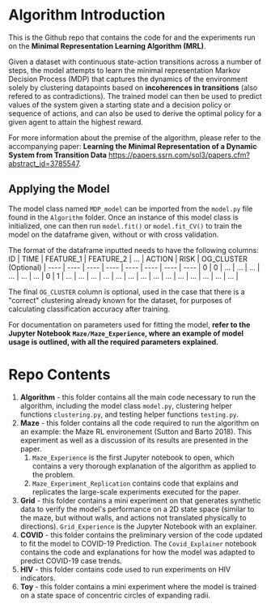 # Algorithm Introduction

This is the Github repo that contains the code for and the experiments run on the **Minimal Representation Learning Algorithm (MRL)**. 

Given a dataset with continuous state-action transitions across a number of steps, the model attempts to learn the minimal representation Markov Decision Process (MDP) that captures the dynamics of the environment solely by clustering datapoints based on **incoherences in transitions** (also refered to as contradictions). The trained model can then be used to predict values of the system given a starting state and a decision policy or sequence of actions, and can also be used to derive the optimal policy for a given agent to attain the highest reward.

For more information about the premise of the algorithm, please refer to the accompanying paper: **Learning the Minimal Representation of a Dynamic System from Transition Data** https://papers.ssrn.com/sol3/papers.cfm?abstract_id=3785547.

## Applying the Model
The model class named `MDP_model` can be imported from the `model.py` file found in the `Algorithm` folder. Once an instance of this model class is initialized, one can then run `model.fit()` or `model.fit_CV()` to train the model on the dataframe given, without or with cross validation. 

The format of the dataframe inputted needs to have the following columns: 
ID | TIME | FEATURE_1 | FEATURE_2 | ... | ACTION | RISK | OG_CLUSTER (Optional) |
---- | ---- | ---- | ---- | ---- | ---- | ---- | ---- | 
0 | 0 | ... | ... | ... | ... | ... | ... | 
0 | 1 | ... | ... | ... | ... | ... | ... | 
... | ... | ... | ... | ... | ... | ... | ... | 

The final `OG_CLUSTER` column is optional, used in the case that there is a "correct" clustering already known for the dataset, for purposes of calculating classification accuracy after training. 

For documentation on parameters used for fitting the model, **refer to the Jupyter Notebook `Maze/Maze_Experience`, where an example of model usage is outlined, with all the required parameters explained.**

# Repo Contents

1. **Algorithm** - this folder contains all the main code necessary to run the algorithm, including the model class `model.py`, clustering helper functions `clustering.py`, and testing helper functions `testing.py`. 
1. **Maze** - this folder contains all the code required to run the algorithm on an example: the Maze RL environement (Sutton and Barto 2018). This experiment as well as a discussion of its results are presented in the paper.
    1. `Maze_Experience` is the first Jupyter notebook to open, which contains a very thorough explanation of the algorithm as applied to the problem.
    1. `Maze_Experiment_Replication` contains code that explains and replicates the large-scale experiments executed for the paper.
1. **Grid** - this folder contains a mini experiment on that generates synthetic data to verify the model's performance on a 2D state space (similar to the maze, but without walls, and actions not translated physically to directions). `Grid_Experience` is the Jupyter Notebook with an explainer.
1. **COVID** - this folder contains the preliminary version of the code updated to fit the model to COVID-19 Prediction. The `Covid_Explainer` notebook contains the code and explanations for how the model was adapted to predict COVID-19 case trends.
1. **HIV** - this folder contains code used to run experiments on HIV indicators. 
1. **Toy** - this folder contains a mini experiment where the model is trained on a state space of concentric circles of expanding radii. 
